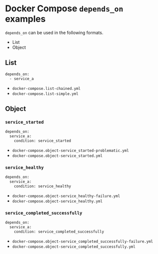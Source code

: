 # Docker Compose `depends_on` examples

`depends_on` can be used in the following formats.

- List
- Object

## List

```bash
depends_on:
  - service_a
```

- `docker-compose.list-chained.yml`
- `docker-compose.list-simple.yml`

## Object

### `service_started`

```bash
depends_on:
  service_a:
    condition: service_started
```

- `docker-compose.object-service_started-problematic.yml`
- `docker-compose.object-service_started.yml`

### `service_healthy`

```bash
depends_on:
  service_a:
    condition: service_healthy
```

- `docker-compose.object-service_healthy-failure.yml`
- `docker-compose.object-service_healthy.yml`

### `service_completed_successfully`

```bash
depends_on:
  service_a:
    condition: service_completed_successfully
```

- `docker-compose.object-service_completed_successfully-failure.yml`
- `docker-compose.object-service_completed_successfully.yml`
